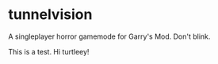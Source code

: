 # tunnelvision
A singleplayer horror gamemode for Garry's Mod. Don't blink.

This is a test. Hi turtleey!